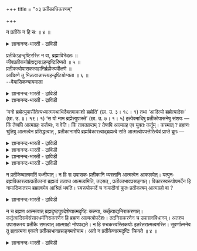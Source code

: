 +++
title = "०३ प्रतीकाधिकरणम्"

+++

न प्रतीके न हि सः ॥ ४ ॥  
<details><summary>ज्ञानानन्द-भारती - द्राविडी</summary>

न प्रदीगे नहि स:॥ ४ ॥
</details>

प्रतीकेऽहन्दृष्टिरस्ति न वा, ब्रह्माविभेदतः ॥  
जीवप्रतीकयोर्ब्रह्मद्वाराऽहन्दृष्टिरिष्यते ॥ ५ ॥  
प्रतीकत्वोपासकत्वहानिर्ब्रह्मैक्यवीक्षणे ॥  
अवीक्षणे तु भिन्नत्वान्नास्त्यहन्दृष्टियोग्यता ॥ ६ ॥  
--वैयासिकन्यायमाला

<details><summary>ज्ञानानन्द-भारती - द्राविडी</summary>

पिरदीग विषयत्तिल् नाऩ् ऎऩ्ऱ पावऩै उण्डा? अल्लदु इल्लैया? जीवऩ्, पिरदीगम् इरण्डुमे पिरह्मत्तैत् तविर वेऱु इल्लाददिऩाल् पिरह्ममायिरुक्कुम् तऩ्मै मूलमाय् नाऩ् ऎऩ्ऱ पावऩै ऒप्पुक् कॊळ्ळप् पडुगिऱदु।
</details>

<details><summary>ज्ञानानन्द-भारती - द्राविडी</summary>

पिरह्मत्तोडु ऒऩ्ऱायिरुक्कुम् तऩ्मै पार्क्कप् पट्टदेयाऩाल् पिरदीगमायिरुक्कुम् तऩ्मै, उबासगऩा यिरुक्कुम् तऩ्मै इरण्डिऱ्कुमे हाऩियेऱ्पट्टुविडुम्। पार्क्कप्पडविल्लैयाऩालो वॆव्वेऱागवे इरुप्पदाल् नाऩ् ऎऩ्ऱ पार्वैक्कु तगुदियिल्लै।
</details>

‘मनो ब्रह्मेत्युपासीतेत्यध्यात्ममथाधिदैवतमाकाशो ब्रह्मेति’ (छा. उ. ३। १८। १) तथा ‘आदित्यो ब्रह्मेत्यादेशः’ (छा. उ. ३। १९। १) ‘स यो नाम ब्रह्मेत्युपास्ते’ (छा. उ. ७। १। ५) इत्येवमादिषु प्रतीकोपासनेषु संशयः — किं तेष्वपि आत्मग्रहः कर्तव्यः, न वेति। किं तावत्प्राप्तम् ? तेष्वपि आत्मग्रह एव युक्तः कर्तुम्। कस्मात् ? ब्रह्मणः श्रुतिषु आत्मत्वेन प्रसिद्धत्वात् , प्रतीकानामपि ब्रह्मविकारत्वाद्ब्रह्मत्वे सति आत्मत्वोपपत्तेरित्येवं प्राप्ते ब्रूमः —

<details><summary>ज्ञानानन्द-भारती - द्राविडी</summary>

(मऩदै पिरह्ममाग उबासिक्कवुम् ऎऩ्ऱ उबासऩत्तिल् मऩदु पिरदीगम्। इन्द पिरदीगत्तैयुम् आत्म स्वरूबमागवे क्रहिक्क वेण्डुमा वेण्डामा ऎऩ्ऱु संसयम्। पिरदीगम् पिरह्मगार्यमाऩदाल् पिरह्मत्तैक् काट्टिलुम् वेऱल्ल जीवऩुम् पिरह् मत्तैक् काट्टिलुम् वेऱल्ल। आगवे पिरह्मम् मूलमाग उबास्यमाऩ पिरदीगमुम् उबासगऩाऩ जीवऩुम् ऒऩ्ऱाऩबडियाल् पिरदीगत्तै आत्मस्वरूबमागवे क्रहिक्कवेण्डुमॆऩ्ऱु पूर्वबक्षम्।
</details>

<details><summary>ज्ञानानन्द-भारती - द्राविडी</summary>

कुडम् मण्णुडऩ् ऒऩ्ऱागिविट्टाल् कुडमे मऱैन्दुविडुम्। इदुबोल् पिरह्मत्तिऩ् कारियमाऩ पिरदीगत्तै पिरह्मत्तुडऩ् ऒऩ्ऱाग पार्त्ताल् पिरदीगस्वरूबमे मऱैन्दु विडुम्। जीवऩै पिरह्म स्वरूबत्तुडऩ् ऒऩ्ऱाग पार्त्ताल् जीव स्वरूबम् मऱैन्दु विडुम्। अप्पॊऴुदु उबास्यमाऩ पिरदीगमुमिल्लै उबास्कऩाऩ जीवऩुमिल्लैयॆऩ्ऱु आगिविडुम्। आगैयाल् अम्मादिरि पार्क्कक्कूडादु।अप्पॊऴुदु पसुवुम्, ऎरुमैयुम्बोल पिरदीगमुम् उबासगऩुम् वेऱाऩबडियाल् पिरदीगत्तिल् नाऩ् ऎऩ्ऱ पावऩै किडैयादु ऎऩ्ऱु सित्तान्दम्)।
</details>

<details><summary>ज्ञानानन्द-भारती - द्राविडी</summary>

"मऩस् पिरह्मम् ऎऩ्ऱु उबासऩै सॆय् ऎऩ्बदु सरीरविषयमाय्; पिऱगु तेवदा विषयमाय्, आगासम् पिरह्मम् ऎऩ्ऱु" (सान्।III-१८-१); अप्पडिये "आदित्यऩ् पिरह्मम् ऎऩ्ऱु उबदेसम् (सान्।III-१९-१), "ऎवऩ् नामम्, प्रह्मम् ऎऩ्ऱु उबासिक्किऱाऩो, अवऩ्" (सान्।VII-१-५) ऎऩ्बदु मुदलाऩ पिरदीग उबासऩैगळिल्, अवैग ळिलुम्गूड आत्मावॆऩ्ऱे पावऩै सॆय्यवेण्डुमा, अल्लदु इल्लैया? ऎऩ्ऱु सन्देहम्।
</details>

<details><summary>ज्ञानानन्द-भारती - द्राविडी</summary>

पूर्वबक्षम्: ऎदु न्यायम्? अवैगळिलुम् कूड आत्मावॆऩ्ऱे पावऩै सॆय्वदुदाऩ् उसिदम्। एऩ्? वेदङ्गळिल् पिरह्मत्तिऱ्कु आत्मावॆऩ्ऱे पिरसित्तियिरुप्पदाल्, पिरदीगङ्गळुम्गूड पिरह्मत्तिऩ् कार्यमायिरुप्पदिऩाल् पिरह्ममागवेयिरुक्कुम् तऩ्मै युळ्ळदाल्, आत्मावॆऩ्ऱ तऩ्मैयुम् पॊरुत्तमावदाल्।
</details>

न प्रतीकेष्वात्ममतिं बध्नीयात्। न हि स उपासकः प्रतीकानि व्यस्तानि आत्मत्वेन आकलयेत्। यत्पुनः ब्रह्मविकारत्वात्प्रतीकानां ब्रह्मत्वं ततश्च आत्मत्वमिति, तदसत् , प्रतीकाभावप्रसङ्गात्। विकारस्वरूपोपमर्देन हि नामादिजातस्य ब्रह्मत्वमेव आश्रितं भवति। स्वरूपोपमर्दे च नामादीनां कुतः प्रतीकत्वम् आत्मग्रहो वा ?

<details><summary>ज्ञानानन्द-भारती - द्राविडी</summary>

समादाऩम्: इप्पडि वरुम् पोदु सॊल्गिऱोम्। पिरदीगङ्गळिल् आत्मा ऎऩ्ऱ ऎण्णत्तै वैक्कक् कूडादु। “अवऩ्” अदावदु उबासगऩ् वेऱाऩ पिरदीगङ्गळे आत्मवाग ऎण्णमाट्टाऩ्। पिरह्मत्तिऩ् कार्यमायिरुप्पदाल् पिरदीगङ्गळुक्कुम् पिरह्मत्तऩ्मै युण्डु, अदिऩालेये आत्मत्तऩ्मैयुम् ऎऩ्ऱु ऎदु सॊल्लप्पट्टदो, अदु सरियल्ल। पिरदीगम् ऎऩ्बदे इल्लामल् पोय्विडुमाऩदाल्। कार्यमायिरुक्कुम् स्वरूबत्तै अऴित्तल्लवा नामम् मुदलाऩ कूट्टत्तिऱ्कु पिरह्मत्तऩ्मै आसिरयिक्कवेण्डियदा यिरुक्किऱदु? नामम् मुदलियवैगळुक्कु स्वरूबत्तै अऴित्तुविट्टाल्, पिरदीगत्तऩ्मैये एदु? अदिल् आत्मा ऎऩ्ऱ पावऩैदाऩ् ऎप्पडि?
</details>

न च ब्रह्मण आत्मत्वात् ब्रह्मदृष्ट्युपदेशेष्वात्मदृष्टिः कल्प्या, कर्तृत्वाद्यनिराकरणात्। कर्तृत्वादिसर्वसंसारधर्मनिराकरणेन हि ब्रह्मण आत्मत्वोपदेशः। तदनिराकरणेन च उपासनविधानम्। अतश्च उपासकस्य प्रतीकैः समत्वात् आत्मग्रहो नोपपद्यते। न हि रुचकस्वस्तिकयोः इतरेतरात्मत्वमस्ति। सुवर्णात्मनेव तु ब्रह्मात्मना एकत्वे प्रतीकाभावप्रसङ्गमवोचाम। अतो न प्रतीकेष्वात्मदृष्टिः क्रियते ॥ ४ ॥

<details><summary>ज्ञानानन्द-भारती - द्राविडी</summary>

पिरह्मत्तिऱ्कु आत्मत्तऩ्मैयिरुप्पदाल् पिरह्मबावऩै उबदेसिक्कप्पट्ट इडङ्गळिल् आत्म पावऩै कल्बिक्कमुडियादु। (पावऩैयिल्) सॆय्गिऱवऩ् मुदलाऩ तऩ्मै निविरुत्तियागाददिऩाल्, सॆय्गिऱवऩ् मुदलाऩ ऎल्लाविद संसार तर्मङ्गळुम् निविरुत्ति यागुम्बोदल्लवा पिरह्मत्तिऱ्कु आत्मत् तऩ्मै उबदेसिक्कप्पट्टिरुक्कऱदु। अदै निविरुत्तिक्कामले ताऩ् उबासऩाविदि। आगैयाल् उबासगऩुम् पिरदीगमुम् सममायिरुप्पदिऩाल् आत्मा ऎऩ्ऱ पावऩै पॊरुन्दादु। सङ्गिलिक्कुम्, मोदिरत्तुक्कुम् ऒऩ्ऱुक्कु मऱ्ऱॊऩ्ऱिऩ् तऩ्मै किडैयादल्लवा? तङ्ग स्वरूबत्ताल्बोल् पिरह्म स्वरूबत्तऩ्मैयाल् ऒऩ्ऱु ऎऩ्ऱाल् पिरदीगम् ऎऩ्बदे इल्लामल् पोय्विडुमॆऩ्बदै सॊऩ्ऩोम्। आगैयाल् पिरदीगङ्गळिल् आत्मबावऩै सॆय्यक्कूडादु।
</details>

